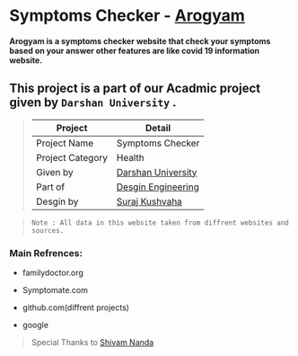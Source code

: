 # Symptoms Checker - [Arogyam](https://surajkushvaha.github.io/arogyam/Homepage.html) #

#### Arogyam  is a symptoms checker website that check your symptoms based on your answer other features are like covid 19 information website. ####


## This project is a part of our Acadmic project given by ` Darshan University ` .




> |Project|Detail|
> |--|--|
> | Project Name | Symptoms Checker|
> | Project Category| Health |
> | Given by| [Darshan University](https://www.darshan.ac.in) |
> | Part of | [Desgin Engineering](https://www.de.gtu.ac.in) |
> | Desgin by | [Suraj Kushvaha](https://www.github.com/surajkushvaha) |


> `Note : All data in this website taken from diffrent websites and sources.`

### Main Refrences: ###

- familydoctor.org

- Symptomate.com

- github.com(diffrent projects)

- google

> Special Thanks to [Shivam Nanda](https://github.com/Shivam1202)
